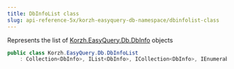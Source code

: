 ```yaml
---
title: DbInfoList class
slug: api-reference-5x/korzh-easyquery-db-namespace/dbinfolist-class
---
```



Represents the list of [Korzh.EasyQuery.Db.DbInfo](/api-reference-5x/korzh-easyquery-db-namespace/dbinfo-class) objects
```csharp
public class Korzh.EasyQuery.Db.DbInfoList
    : Collection<DbInfo>, IList<DbInfo>, ICollection<DbInfo>, IEnumerable<DbInfo>, IEnumerable, IList, ICollection, IReadOnlyList<DbInfo>, IReadOnlyCollection<DbInfo>

```